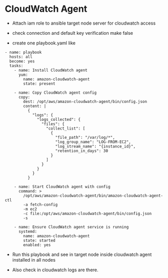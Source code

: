 # CloudWatch Agent 

- Attach iam role to ansible target node server for cloudwatch access 

- check connection and default key verification make false 

- create one playbook.yaml like 

```
- name: playbook
  hosts: all
  become: yes
  tasks:
    - name: Install CloudWatch agent
      yum:
        name: amazon-cloudwatch-agent
        state: present

    - name: Copy CloudWatch agent config
      copy:
        dest: /opt/aws/amazon-cloudwatch-agent/bin/config.json
        content: |
          {
            "logs": {
              "logs_collected": {
                "files": {
                  "collect_list": [
                    {
                      "file_path": "/var/log/*",
                      "log_group_name": "LOG-FROM-EC2",
                      "log_stream_name": "{instance_id}",
                      "retention_in_days": 30
                    }
                  ]
                }
              }
            }
          }

    - name: Start CloudWatch agent with config
      command: >
        /opt/aws/amazon-cloudwatch-agent/bin/amazon-cloudwatch-agent-ctl
        -a fetch-config
        -m ec2
        -c file:/opt/aws/amazon-cloudwatch-agent/bin/config.json
        -s

    - name: Ensure CloudWatch agent service is running
      systemd:
        name: amazon-cloudwatch-agent
        state: started
        enabled: yes
```

- Run this playbook and see in target node inside cloudwatch agent installed in all nodes

- Also check in cloudwatch logs are there.